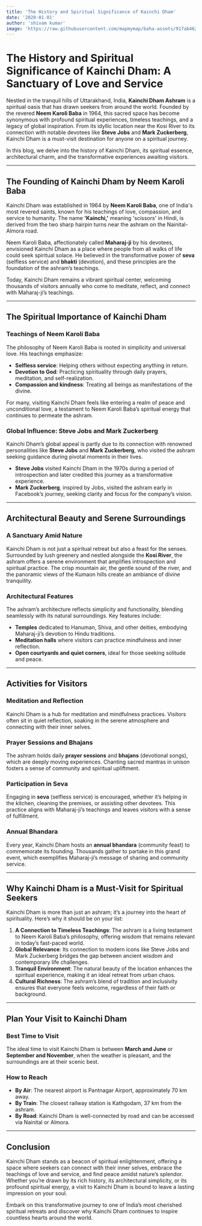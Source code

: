 ```yaml
---
title: 'The History and Spiritual Significance of Kainchi Dham'
date: '2020-01-01'
author: 'shivam kumar'
image: 'https://raw.githubusercontent.com/mapmymap/baha-assets/917ab4620932ce55de07606c129c23023fe31191/images/seasons/monsoon.png'
---
```

# The History and Spiritual Significance of Kainchi Dham: A Sanctuary of Love and Service

Nestled in the tranquil hills of Uttarakhand, India, **Kainchi Dham Ashram** is a spiritual oasis that has drawn seekers from around the world. Founded by the revered **Neem Karoli Baba** in 1964, this sacred space has become synonymous with profound spiritual experiences, timeless teachings, and a legacy of global inspiration. From its idyllic location near the Kosi River to its connection with notable devotees like **Steve Jobs** and **Mark Zuckerberg**, Kainchi Dham is a must-visit destination for anyone on a spiritual journey.

In this blog, we delve into the history of Kainchi Dham, its spiritual essence, architectural charm, and the transformative experiences awaiting visitors.

---

## The Founding of Kainchi Dham by Neem Karoli Baba

Kainchi Dham was established in 1964 by **Neem Karoli Baba**, one of India's most revered saints, known for his teachings of love, compassion, and service to humanity. The name **'Kainchi,'** meaning 'scissors' in Hindi, is derived from the two sharp hairpin turns near the ashram on the Nainital-Almora road.

Neem Karoli Baba, affectionately called **Maharaj-ji** by his devotees, envisioned Kainchi Dham as a place where people from all walks of life could seek spiritual solace. He believed in the transformative power of **seva** (selfless service) and **bhakti** (devotion), and these principles are the foundation of the ashram’s teachings.

Today, Kainchi Dham remains a vibrant spiritual center, welcoming thousands of visitors annually who come to meditate, reflect, and connect with Maharaj-ji’s teachings.

---

## The Spiritual Importance of Kainchi Dham

### Teachings of Neem Karoli Baba

The philosophy of Neem Karoli Baba is rooted in simplicity and universal love. His teachings emphasize:

- **Selfless service**: Helping others without expecting anything in return.  
- **Devotion to God**: Practicing spirituality through daily prayers, meditation, and self-realization.  
- **Compassion and kindness**: Treating all beings as manifestations of the divine.

For many, visiting Kainchi Dham feels like entering a realm of peace and unconditional love, a testament to Neem Karoli Baba’s spiritual energy that continues to permeate the ashram.

### Global Influence: Steve Jobs and Mark Zuckerberg

Kainchi Dham’s global appeal is partly due to its connection with renowned personalities like **Steve Jobs** and **Mark Zuckerberg**, who visited the ashram seeking guidance during pivotal moments in their lives.

- **Steve Jobs** visited Kainchi Dham in the 1970s during a period of introspection and later credited this journey as a transformative experience.  
- **Mark Zuckerberg**, inspired by Jobs, visited the ashram early in Facebook’s journey, seeking clarity and focus for the company’s vision.

---

## Architectural Beauty and Serene Surroundings

### A Sanctuary Amid Nature

Kainchi Dham is not just a spiritual retreat but also a feast for the senses. Surrounded by lush greenery and nestled alongside the **Kosi River**, the ashram offers a serene environment that amplifies introspection and spiritual practice. The crisp mountain air, the gentle sound of the river, and the panoramic views of the Kumaon hills create an ambiance of divine tranquility.

### Architectural Features

The ashram’s architecture reflects simplicity and functionality, blending seamlessly with its natural surroundings. Key features include:

- **Temples** dedicated to Hanuman, Shiva, and other deities, embodying Maharaj-ji’s devotion to Hindu traditions.  
- **Meditation halls** where visitors can practice mindfulness and inner reflection.  
- **Open courtyards and quiet corners**, ideal for those seeking solitude and peace.

---

## Activities for Visitors

### Meditation and Reflection

Kainchi Dham is a hub for meditation and mindfulness practices. Visitors often sit in quiet reflection, soaking in the serene atmosphere and connecting with their inner selves.

### Prayer Sessions and Bhajans

The ashram holds daily **prayer sessions** and **bhajans** (devotional songs), which are deeply moving experiences. Chanting sacred mantras in unison fosters a sense of community and spiritual upliftment.

### Participation in Seva

Engaging in **seva** (selfless service) is encouraged, whether it’s helping in the kitchen, cleaning the premises, or assisting other devotees. This practice aligns with Maharaj-ji’s teachings and leaves visitors with a sense of fulfillment.

### Annual Bhandara

Every year, Kainchi Dham hosts an **annual bhandara** (community feast) to commemorate its founding. Thousands gather to partake in this grand event, which exemplifies Maharaj-ji’s message of sharing and community service.

---

## Why Kainchi Dham is a Must-Visit for Spiritual Seekers

Kainchi Dham is more than just an ashram; it’s a journey into the heart of spirituality. Here’s why it should be on your list:

1. **A Connection to Timeless Teachings**: The ashram is a living testament to Neem Karoli Baba’s philosophy, offering wisdom that remains relevant in today’s fast-paced world.  
2. **Global Relevance**: Its connection to modern icons like Steve Jobs and Mark Zuckerberg bridges the gap between ancient wisdom and contemporary life challenges.  
3. **Tranquil Environment**: The natural beauty of the location enhances the spiritual experience, making it an ideal retreat from urban chaos.  
4. **Cultural Richness**: The ashram’s blend of tradition and inclusivity ensures that everyone feels welcome, regardless of their faith or background.

---

## Plan Your Visit to Kainchi Dham

### Best Time to Visit

The ideal time to visit Kainchi Dham is between **March and June** or **September and November**, when the weather is pleasant, and the surroundings are at their scenic best.

### How to Reach

- **By Air**: The nearest airport is Pantnagar Airport, approximately 70 km away.  
- **By Train**: The closest railway station is Kathgodam, 37 km from the ashram.  
- **By Road**: Kainchi Dham is well-connected by road and can be accessed via Nainital or Almora.

---

## Conclusion

Kainchi Dham stands as a beacon of spiritual enlightenment, offering a space where seekers can connect with their inner selves, embrace the teachings of love and service, and find peace amidst nature’s splendor. Whether you’re drawn by its rich history, its architectural simplicity, or its profound spiritual energy, a visit to Kainchi Dham is bound to leave a lasting impression on your soul.

Embark on this transformative journey to one of India’s most cherished spiritual retreats and discover why Kainchi Dham continues to inspire countless hearts around the world.
